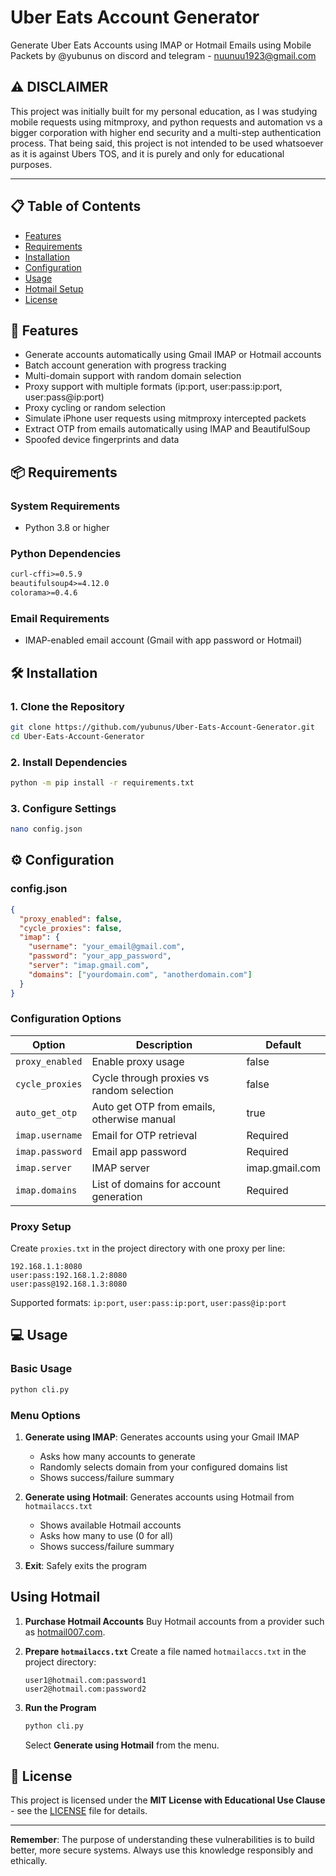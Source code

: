 # Uber Eats Account Generator

Generate Uber Eats Accounts using IMAP or Hotmail Emails using Mobile Packets
by @yubunus on discord and telegram - nuunuu1923@gmail.com

## ⚠️ DISCLAIMER

This project was initially built for my personal education, as I was studying mobile requests using mitmproxy, and python requests and automation vs a bigger corporation with higher end security and a multi-step authentication process. That being said, this project is not intended to be used whatsoever as it is against Ubers TOS, and it is purely and only for educational purposes.

---

## 📋 Table of Contents

- [Features](#features)
- [Requirements](#requirements)
- [Installation](#installation)
- [Configuration](#configuration)
- [Usage](#usage)
- [Hotmail Setup](#hotmail)
- [License](#license)

<h2 id="features">🚀 Features</h2>

- Generate accounts automatically using Gmail IMAP or Hotmail accounts
- Batch account generation with progress tracking
- Multi-domain support with random domain selection
- Proxy support with multiple formats (ip:port, user:pass:ip:port, user:pass@ip:port)
- Proxy cycling or random selection
- Simulate iPhone user requests using mitmproxy intercepted packets
- Extract OTP from emails automatically using IMAP and BeautifulSoup
- Spoofed device fingerprints and data

<h2 id="requirements">📦 Requirements</h2>

### System Requirements

- Python 3.8 or higher

### Python Dependencies

```txt
curl-cffi>=0.5.9
beautifulsoup4>=4.12.0
colorama>=0.4.6
```

### Email Requirements

- IMAP-enabled email account (Gmail with app password or Hotmail)

<h2 id="installation">🛠️ Installation</h2>

### 1. Clone the Repository

```bash
git clone https://github.com/yubunus/Uber-Eats-Account-Generator.git
cd Uber-Eats-Account-Generator
```

### 2. Install Dependencies

```bash
python -m pip install -r requirements.txt
```

### 3. Configure Settings

```bash
nano config.json
```

<h2 id="configuration">⚙️ Configuration</h2>

### config.json

```json
{
  "proxy_enabled": false,
  "cycle_proxies": false,
  "imap": {
    "username": "your_email@gmail.com",
    "password": "your_app_password",
    "server": "imap.gmail.com",
    "domains": ["yourdomain.com", "anotherdomain.com"]
  }
}
```

### Configuration Options

| Option          | Description                                | Default        |
| --------------- | ------------------------------------------ | -------------- |
| `proxy_enabled` | Enable proxy usage                         | false          |
| `cycle_proxies` | Cycle through proxies vs random selection  | false          |
| `auto_get_otp`  | Auto get OTP from emails, otherwise manual | true           |
| `imap.username` | Email for OTP retrieval                    | Required       |
| `imap.password` | Email app password                         | Required       |
| `imap.server`   | IMAP server                                | imap.gmail.com |
| `imap.domains`  | List of domains for account generation     | Required       |

### Proxy Setup

Create `proxies.txt` in the project directory with one proxy per line:

```
192.168.1.1:8080
user:pass:192.168.1.2:8080
user:pass@192.168.1.3:8080
```

Supported formats: `ip:port`, `user:pass:ip:port`, `user:pass@ip:port`

<h2 id="usage">💻 Usage</h2>

### Basic Usage

```bash
python cli.py
```

### Menu Options

1. **Generate using IMAP**: Generates accounts using your Gmail IMAP

   - Asks how many accounts to generate
   - Randomly selects domain from your configured domains list
   - Shows success/failure summary

2. **Generate using Hotmail**: Generates accounts using Hotmail from `hotmailaccs.txt`

   - Shows available Hotmail accounts
   - Asks how many to use (0 for all)
   - Shows success/failure summary

3. **Exit**: Safely exits the program

<h2 id="hotmail">Using Hotmail</h2>

1. **Purchase Hotmail Accounts**
   Buy Hotmail accounts from a provider such as [hotmail007.com](https://hotmail007.com/).

2. **Prepare `hotmailaccs.txt`**
   Create a file named `hotmailaccs.txt` in the project directory:

   ```
   user1@hotmail.com:password1
   user2@hotmail.com:password2
   ```

3. **Run the Program**
   ```bash
   python cli.py
   ```
   Select **Generate using Hotmail** from the menu.

<h2 id="license">📄 License</h2>

This project is licensed under the **MIT License with Educational Use Clause** - see the [LICENSE](LICENSE) file for details.

---

**Remember**: The purpose of understanding these vulnerabilities is to build better, more secure systems. Always use this knowledge responsibly and ethically.
